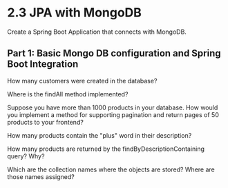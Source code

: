 # 2.3 JPA with MongoDB
Create a Spring Boot Application that connects with MongoDB.

## Part 1: Basic Mongo DB configuration and Spring Boot Integration
How many customers were created in the database?



Where is the findAll method implemented?



Suppose you have more than 1000 products in your database. How would you implement a method for supporting pagination and return pages of 50 products to your frontend?



How many products contain the "plus" word in their description?



How many products are returned by the findByDescriptionContaining query? Why?



Which are the collection names where the objects are stored? Where are those names assigned?



